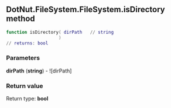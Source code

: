 ## DotNut.FileSystem.FileSystem.isDirectory method


```lua
function isDirectory( dirPath   // string
                    )
// returns: bool
```


### Parameters

**dirPath** (**string**) - ![dirPath]

### Return value

Return type: **bool**

